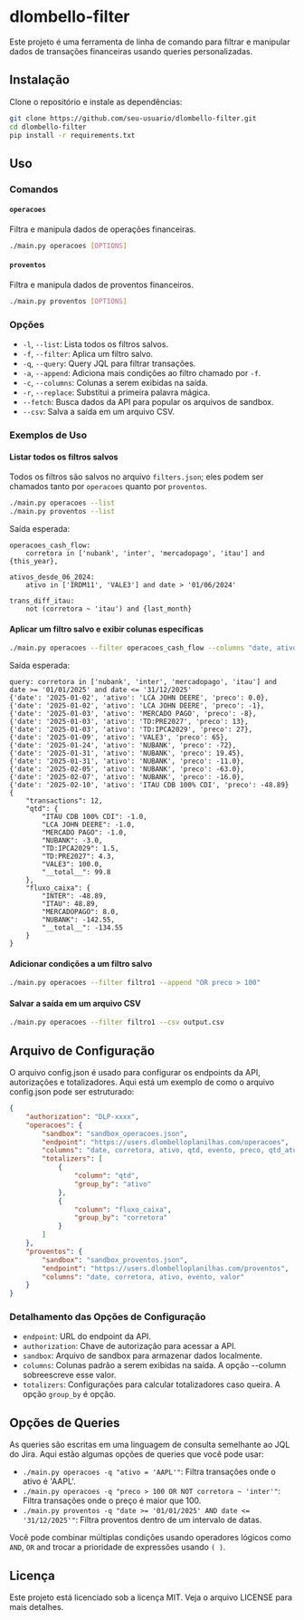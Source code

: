 # dlombello-filter

Este projeto é uma ferramenta de linha de comando para filtrar e manipular dados de transações financeiras usando queries personalizadas.

## Instalação

Clone o repositório e instale as dependências:

```bash
git clone https://github.com/seu-usuario/dlombello-filter.git
cd dlombello-filter
pip install -r requirements.txt
```

## Uso

### Comandos

#### `operacoes`

Filtra e manipula dados de operações financeiras.

```bash
./main.py operacoes [OPTIONS]
```

#### `proventos`

Filtra e manipula dados de proventos financeiros.

```bash
./main.py proventos [OPTIONS]
```

### Opções

- `-l`, `--list`: Lista todos os filtros salvos.
- `-f`, `--filter`: Aplica um filtro salvo.
- `-q`, `--query`: Query JQL para filtrar transações.
- `-a`, `--append`: Adiciona mais condições ao filtro chamado por `-f`.
- `-c`, `--columns`: Colunas a serem exibidas na saída.
- `-r`, `--replace`: Substitui a primeira palavra mágica.
- `--fetch`: Busca dados da API para popular os arquivos de sandbox.
- `--csv`: Salva a saída em um arquivo CSV.

### Exemplos de Uso

#### Listar todos os filtros salvos

Todos os filtros são salvos no arquivo `filters.json`; eles podem ser chamados tanto por `operacoes` quanto por `proventos`.

```bash
./main.py operacoes --list
./main.py proventos --list
```

Saída esperada:

```
operacoes_cash_flow:
    corretora in ['nubank', 'inter', 'mercadopago', 'itau'] and {this_year},

ativos_desde_06_2024:
    ativo in ['IRDM11', 'VALE3'] and date > '01/06/2024'

trans_diff_itau:
    not (corretora ~ 'itau') and {last_month}
```

#### Aplicar um filtro salvo e exibir colunas específicas

```bash
./main.py operacoes --filter operacoes_cash_flow --columns "date, ativo, preco"
```

Saída esperada:

```
query: corretora in ['nubank', 'inter', 'mercadopago', 'itau'] and date >= '01/01/2025' and date <= '31/12/2025'
{'date': '2025-01-02', 'ativo': 'LCA JOHN DEERE', 'preco': 0.0},
{'date': '2025-01-02', 'ativo': 'LCA JOHN DEERE', 'preco': -1},
{'date': '2025-01-03', 'ativo': 'MERCADO PAGO', 'preco': -8},
{'date': '2025-01-03', 'ativo': 'TD:PRE2027', 'preco': 13},
{'date': '2025-01-03', 'ativo': 'TD:IPCA2029', 'preco': 27},
{'date': '2025-01-09', 'ativo': 'VALE3', 'preco': 65},
{'date': '2025-01-24', 'ativo': 'NUBANK', 'preco': -72},
{'date': '2025-01-31', 'ativo': 'NUBANK', 'preco': 19.45},
{'date': '2025-01-31', 'ativo': 'NUBANK', 'preco': -11.0},
{'date': '2025-02-05', 'ativo': 'NUBANK', 'preco': -63.0},
{'date': '2025-02-07', 'ativo': 'NUBANK', 'preco': -16.0},
{'date': '2025-02-10', 'ativo': 'ITAU CDB 100% CDI', 'preco': -48.89}
{
    "transactions": 12,
    "qtd": {
        "ITAU CDB 100% CDI": -1.0,
        "LCA JOHN DEERE": -1.0,
        "MERCADO PAGO": -1.0,
        "NUBANK": -3.0,
        "TD:IPCA2029": 1.5,
        "TD:PRE2027": 4.3,
        "VALE3": 100.0,
        "__total__": 99.8
    },
    "fluxo_caixa": {
        "INTER": -48.89,
        "ITAU": 48.89,
        "MERCADOPAGO": 8.0,
        "NUBANK": -142.55,
        "__total__": -134.55
    }
}
```

#### Adicionar condições a um filtro salvo

```bash
./main.py operacoes --filter filtro1 --append "OR preco > 100"
```

#### Salvar a saída em um arquivo CSV

```bash
./main.py operacoes --filter filtro1 --csv output.csv
```

## Arquivo de Configuração

O arquivo config.json é usado para configurar os endpoints da API, autorizações e totalizadores. Aqui está um exemplo de como o arquivo config.json pode ser estruturado:

```json
{
    "authorization": "DLP-xxxx",
    "operacoes": {
        "sandbox": "sandbox_operacoes.json",
        "endpoint": "https://users.dlombelloplanilhas.com/operacoes",
        "columns": "date, corretora, ativo, qtd, evento, preco, qtd_atual, qtd_ant, fluxo_caixa",
        "totalizers": [
            {
                "column": "qtd",
                "group_by": "ativo"
            },
            {
                "column": "fluxo_caixa",
                "group_by": "corretora"
            }
        ]
    },
    "proventos": {
        "sandbox": "sandbox_proventos.json",
        "endpoint": "https://users.dlombelloplanilhas.com/proventos",
        "columns": "date, corretora, ativo, evento, valor"
    }
}
```

### Detalhamento das Opções de Configuração

- `endpoint`: URL do endpoint da API.
- `authorization`: Chave de autorização para acessar a API.
- `sandbox`: Arquivo de sandbox para armazenar dados localmente.
- `columns`: Colunas padrão a serem exibidas na saída. A opção --column sobreescreve esse valor.
- `totalizers`: Configurações para calcular totalizadores caso queira. A opção `group_by` é opção.

## Opções de Queries

As queries são escritas em uma linguagem de consulta semelhante ao JQL do Jira. Aqui estão algumas opções de queries que você pode usar:

- `./main.py operacoes -q "ativo = 'AAPL'"`: Filtra transações onde o ativo é 'AAPL'.
- `./main.py operacoes -q "preco > 100 OR NOT corretora ~ 'inter'"`: Filtra transações onde o preço é maior que 100.
- `./main.py proventos -q "date >= '01/01/2025' AND date <= '31/12/2025'"`: Filtra proventos dentro de um intervalo de datas.

Você pode combinar múltiplas condições usando operadores lógicos como `AND`, `OR` and trocar a prioridade de expressões usando `( )`.

## Licença

Este projeto está licenciado sob a licença MIT. Veja o arquivo LICENSE para mais detalhes.
